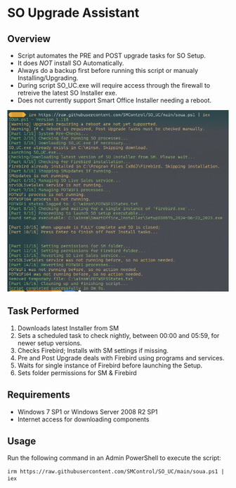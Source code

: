 # SO Upgrade Assistant

## Overview

- Script automates the PRE and POST upgrade tasks for SO Setup.
- It does *NOT* install SO Automatically.
- Always do a backup first before running this script or manualy Installing/Upgrading.
- During script SO_UC.exe will require access through the firewall to retreive the latest SO Installer exe.
- Does not currently support Smart Office Installer needing a reboot.

![](https://github.com/SMControl/SO_UC/blob/main/2024-06-24_1101_1.png)


## Task Performed
1. Downloads latest Installer from SM
2. Sets a scheduled task to check nightly, between 00:00 and 05:59, for newer setup versions.
3. Checks Firebird; Installs with SM settings if missing.
4. Pre and Post Upgrade deals with Firebird using programs and services.
5. Waits for single instance of Firebird before launching the Setup.
6. Sets folder permissions for SM & Firebird 

## Requirements

- Windows 7 SP1 or Windows Server 2008 R2 SP1
- Internet access for downloading components

## Usage

Run the following command in an Admin PowerShell to execute the script:
```
irm https://raw.githubusercontent.com/SMControl/SO_UC/main/soua.ps1 | iex
```

